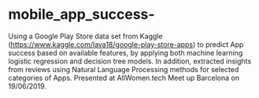 # mobile_app_success-
Using a Google Play Store data set from Kaggle (https://www.kaggle.com/lava18/google-play-store-apps) to predict App success based on available features, by applying both machine learning logistic regression and decision tree models. In addition, extracted insights from reviews using Natural Language Processing methods for selected categories of Apps. Presented at AllWomen.tech Meet up Barcelona on 19/06/2019.
